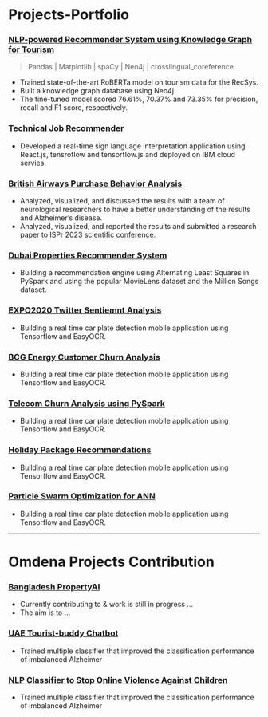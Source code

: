 # Projects-Portfolio

### [NLP-powered Recommender System using Knowledge Graph for Tourism](https://github.com/MoRaouf/NLP-powered-Recommender-System-using-Knowledge-Graph-for-Tourism)
> Pandas | Matplotlib | spaCy | Neo4j | crosslingual_coreference

* Trained state-of-the-art RoBERTa model on tourism data for the RecSys.
* Built a knowledge graph database using Neo4j.
* The fine-tuned model scored 76.61%, 70.37% and 73.35% for precision, recall and F1 score, respectively.


### [Technical Job Recommender](https://github.com/MoRaouf/Tech-Job-Recommendation) ### 
* Developed a real-time sign language interpretation application using React.js, tensroflow and tensorflow.js and deployed on IBM cloud servies.

### [British Airways Purchase Behavior Analysis](https://github.com/MoRaouf/BA-Purchase-Behavior-Analysis) ###
* Analyzed, visualized, and discussed the results with a team of neurological researchers to have a better understanding of the results and Alzheimer’s disease. 
* Analyzed, visualized, and reported the results and submitted a research paper to ISPr 2023 scientific conference.

### [Dubai Properties  Recommender System](https://github.com/MoRaouf/Dubai-PropertyAI) ###
* Building a recommendation engine using Alternating Least Squares in PySpark and using the popular MovieLens dataset and the Million Songs dataset.

### [EXPO2020 Twitter Sentiemnt Analysis](https://github.com/MoRaouf/Twitter-Sentiment-Analysis) ###
* Building a real time car plate detection mobile application using Tensorflow and EasyOCR. 

### [BCG Energy Customer Churn Analysis](https://github.com/MoRaouf/BCG-Energy-Customer-Churn-Analysis) ###
* Building a real time car plate detection mobile application using Tensorflow and EasyOCR. 

### [Telecom Churn Analysis using PySpark](https://github.com/MoRaouf/Churn-Analysis-PySpark) ###
* Building a real time car plate detection mobile application using Tensorflow and EasyOCR. 

### [Holiday Package Recommendations](https://github.com/MoRaouf/Holiday-Package-Recommendations) ###
* Building a real time car plate detection mobile application using Tensorflow and EasyOCR. 

### [Particle Swarm Optimization for ANN](https://github.com/MoRaouf/Particle-Swarm-Optimization-for-ANN) ###
* Building a real time car plate detection mobile application using Tensorflow and EasyOCR. 

----

# Omdena Projects Contribution

### [Bangladesh PropertyAI](https://omdena.com/chapter-challenges/propertyai-a-one-stop-solution-for-real-estate-data-powered-by-ai/) ###
* Currently contributing to & work is still in progress ...
* The aim is to ...

### [UAE Tourist-buddy Chatbot](https://omdena.com/chapter-challenges/uae-tourist-buddy-chatbot/) ###
* Trained multiple classifier that improved the classification performance of imbalanced Alzheimer

### [NLP Classifier to Stop Online Violence Against Children](https://omdena.com/chapter-challenges/stop-online-violence-against-children-studied-by-france-chapter/) ###
* Trained multiple classifier that improved the classification performance of imbalanced Alzheimer
